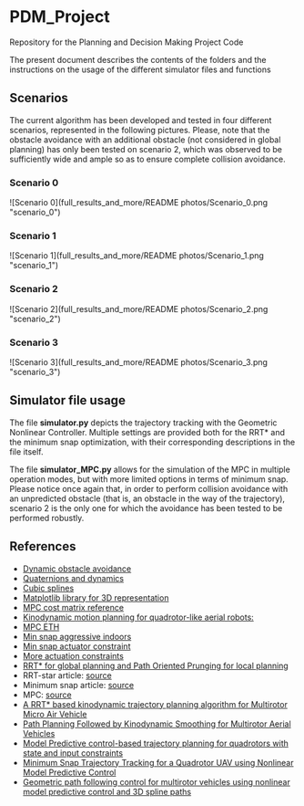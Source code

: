 # PDM_Project
Repository for the Planning and Decision Making Project Code

The present document describes the contents of the folders and the instructions on the usage of the different simulator files and functions

## Scenarios

The current algorithm has been developed and tested in four different scenarios, represented in the following pictures. 
Please, note that the obstacle avoidance with an additional obstacle (not considered in global planning) has only been
tested on scenario 2, which was observed to be sufficiently wide and ample so as to ensure complete collision avoidance.

### Scenario 0
![Scenario 0](full_results_and_more/README photos/Scenario_0.png "scenario_0")

### Scenario 1
![Scenario 1](full_results_and_more/README photos/Scenario_1.png "scenario_1")

### Scenario 2
![Scenario 2](full_results_and_more/README photos/Scenario_2.png "scenario_2")

### Scenario 3
![Scenario 3](full_results_and_more/README photos/Scenario_3.png "scenario_3")

## Simulator file usage

The file **simulator.py** depicts the trajectory tracking with the Geometric Nonlinear Controller. Multiple settings are
provided both for the RRT* and the minimum snap optimization, with their corresponding descriptions in the file itself.

The file **simulator_MPC.py** allows for the simulation of the MPC in multiple operation modes, but with more limited
options in terms of minimum snap. Please notice once again that, in order to perform collision avoidance with
an unpredicted obstacle (that is, an obstacle in the way of the trajectory), scenario 2 is the only one for
which the avoidance has been tested to be performed robustly.

## References
- [Dynamic obstacle avoidance](https://ieeexplore.ieee.org/document/9274865)
- [Quaternions and dynamics](https://archive.org/details/arxiv-0811.2889/page/n5/mode/2up)
- [Cubic splines](https://pythonnumericalmethods.berkeley.edu/notebooks/chapter17.03-Cubic-Spline-Interpolation.html)
- [Matplotlib library for 3D representation](https://matplotlib.org/stable/api/_as_gen/mpl_toolkits.mplot3d.axes3d.Axes3D.html)
- [MPC cost matrix reference](https://github.com/b4sgren/mpc)
- [Kinodynamic motion planning for quadrotor-like aerial robots:](https://oatao.univ-toulouse.fr/20169/1/Boeuf.pdf)
- [MPC ETH](https://github.com/uzh-rpg/high_mpc)
- [Min snap aggressive indoors](https://dspace.mit.edu/bitstream/handle/1721.1/106840/Roy_Polynomial%20trajectory.pdf?sequence=1&isAllowed=y)
- [Min snap actuator constraint](https://www.researchgate.net/publication/259741166_Actuator_Constrained_Trajectory_Generation_and_Control_for_Variable-Pitch_Quadrotors)
- [More actuation constraints](https://escholarship.mcgill.ca/downloads/f1881r83x?locale=en)
- [RRT* for global planning and Path Oriented Prunging for local planning](https://ieeexplore.ieee.org/document/9019196)
- RRT-star article: [source](https://dspace.mit.edu/handle/1721.1/81442)
- Minimum snap article: [source](https://ieeexplore-ieee-org.tudelft.idm.oclc.org/stamp/stamp.jsp?tp=&arnumber=5980409&tag=1)
- MPC: [source](https://www-sciencedirect-com.tudelft.idm.oclc.org/science/article/pii/S0005109899002149?casa_token=EtRfAwnkYDUAAAAA:EAadMGgXlCD6tl9-J3qMGj7QPTF5t_8XDcqPwkkQ92rMBwqAzOZmewztJbQDFOSRI6yG7kmAhQ)
- [A RRT* based kinodynamic trajectory planning algorithm for Multirotor Micro Air Vehicle](https://ieeexplore.ieee.org/document/9277168)
- [Path Planning Followed by Kinodynamic Smoothing for Multirotor Aerial Vehicles](https://ieeexplore.ieee.org/document/9290162)
- [Model Predictive control-based trajectory planning for quadrotors with state and input constraints](https://ieeexplore-ieee-org.tudelft.idm.oclc.org/document/7832517)
- [Minimum Snap Trajectory Tracking for a Quadrotor UAV using Nonlinear Model Predictive Control](https://www.researchgate.net/publication/346782883_Minimum_Snap_Trajectory_Tracking_for_a_Quadrotor_UAV_using_Nonlinear_Model_Predictive_Control)
- [Geometric path following control for multirotor vehicles using nonlinear model predictive control and 3D spline paths](https://ieeexplore-ieee-org.tudelft.idm.oclc.org/document/7502541)